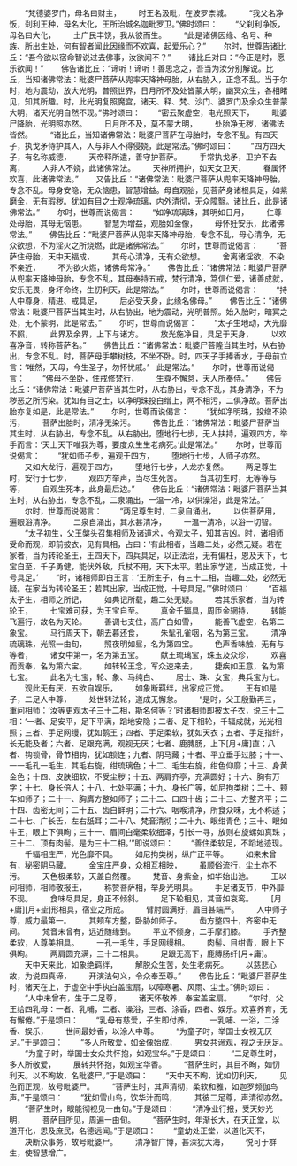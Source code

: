 <!-- { "loadSidebar": true } -->
　　“梵德婆罗门，母名曰财主，
　　时王名汲毗，在波罗柰城。
　　“我父名净饭，刹利王种，母名大化，王所治城名迦毗罗卫。”佛时颂曰：
　　“父刹利净饭，母名曰大化，
　　土广民丰饶，我从彼而生。
　　“此是诸佛因缘、名号、种族、所出生处，何有智者闻此因缘而不欢喜，起爱乐心？”
　　尔时，世尊告诸比丘：“吾今欲以宿命智说过去佛事，汝欲闻不？”
　　诸比丘对曰：“今正是时，愿乐欲闻！”
　　佛告诸比丘：“谛听！谛听！善思念之，吾当为汝分别解说。比丘，当知诸佛常法：毗婆尸菩萨从兜率天降神母胎，从右胁入，正念不乱。当于尔时，地为震动，放大光明，普照世界，日月所不及处皆蒙大明，幽冥众生，各相睹见，知其所趣。时，此光明复照魔宫，诸天、释、梵、沙门、婆罗门及余众生普蒙大明，诸天光明自然不现。”佛时颂曰：
　　“密云聚虚空，电光照天下，
　　毗婆尸降胎，光明照亦然。
　　日月所不及，莫不蒙大明，
　　处胎净无秽，诸佛法皆然。
　　“诸比丘，当知诸佛常法：毗婆尸菩萨在母胎时，专念不乱。有四天子，执戈矛侍护其人，人与非人不得侵娆，此是常法。”佛时颂曰：
　　“四方四天子，有名称威德，
　　天帝释所遣，善守护菩萨。
　　手常执戈矛，卫护不去离，
　　人非人不娆，此诸佛常法。
　　天神所拥护，如天女卫天，
　　眷属怀欢喜，此诸佛常法。”
　　又告比丘：“诸佛常法：毗婆尸菩萨从兜率天降神母胎，专念不乱。母身安隐，无众恼患，智慧增益。母自观胎，见菩萨身诸根具足，如紫磨金，无有瑕秽。犹如有目之士观净琉璃，内外清彻，无众障翳。诸比丘，此是诸佛常法。”
　　尔时，世尊而说偈言：
　　“如净琉璃珠，其明如日月，
　　仁尊处母胎，其母无恼患。
　　智慧为增益，观胎如金像，
　　母怀妊安乐，此诸佛常法。”
　　佛告比丘：“毗婆尸菩萨从兜率天降神母胎，专念不乱，母心清净，无众欲想，不为淫火之所烧燃，此是诸佛常法。”
　　尔时，世尊而说偈言：
　　“菩萨住母胎，天中天福成，
　　其母心清净，无有众欲想。
　　舍离诸淫欲，不染不亲近，
　　不为欲火燃，诸佛母常净。”
　　佛告比丘：“诸佛常法：毗婆尸菩萨从兜率天降神母胎，专念不乱，其母奉持五戒，梵行清净，笃信仁爱，诸善成就，安乐无畏，身坏命终，生忉利天，此是常法。”
　　尔时，世尊而说偈言：
　　“持人中尊身，精进、戒具足，
　　后必受天身，此缘名佛母。”
　　佛告比丘：“诸佛常法：毗婆尸菩萨当其生时，从右胁出，地为震动，光明普照。始入胎时，暗冥之处，无不蒙明，此是常法。”
　　尔时，世尊而说偈言：
　　“太子生地动，大光靡不照，
　　此界及余界，上下与诸方。
　　放光施净目，具足于天身，
　　以欢喜净音，转称菩萨名。”
　　佛告比丘：“诸佛常法：毗婆尸菩隆当其生时，从右胁出，专念不乱。时，菩萨母手攀树枝，不坐不卧。时，四天子手捧香水，于母前立言：‘唯然，天母，今生圣子，勿怀忧戚。’　此是常法。”
　　尔时，世尊而说偈言：
　　“佛母不坐卧，住戒修梵行，
　　生尊不懈怠，天人所奉侍。”
　　佛告比丘：“诸佛常法：毗婆尸菩萨当其生时，从右胁出，专念不乱，其身清净，不为秽恶之所污染。犹如有目之士，以净明珠投白缯上，两不相污，二俱净故。菩萨出胎亦复如是，此是常法。”
　　尔时，世尊而说偈言：
　　“犹如净明珠，投缯不染污，
　　菩萨出胎时，清净无染污。
　　佛告比丘：“诸佛常法：毗婆尸菩萨当其生时，从右胁出，专念不乱。从右胁出，堕地行七步，无人扶持，遍观四方，举手而言：‘天上天下唯我为尊，要度众生生老病死。’此是常法。”
　　尔时，世尊而说偈言：
　　“犹如师子步，遍观于四方，
　　堕地行七步，人师子亦然。
　　又如大龙行，遍观于四方，
　　堕地行七步，人龙亦复然。
　　两足尊生时，安行于七步，
　　观四方举声，当尽生死苦。
　　当其初生时，无等等与等，
　　自观生死本，此身最后边。”
　　佛告比丘：“诸佛常法：毗婆尸菩萨当其生时，从右胁出，专念不乱，二泉涌出，一温一冷，以供澡浴，此是常法。”
　　尔时，世尊而说偈言：
　　“两足尊生时，二泉自涌出，
　　以供菩萨用，遍眼浴清净。
　　二泉自涌出，其水甚清净，
　　一温一清冷，以浴一切智。
　　“太子初生，父王槃头召集相师及诸道术，令观太子，知其吉凶。时，诸相师受命而观，即前披衣，见有具相，占曰：‘有此相者，当趣二处，必然无疑。若在家者，当为转轮圣王，王四天下，四兵具足，以正法治，无有偏枉，恩及天下，七宝自至，千子勇健，能伏外敌，兵杖不用，天下太平。若出家学道，当成正觉，十号具足。’
　　“时，诸相师即白王言：‘王所生子，有三十二相，当趣二处，必然无疑。在家当为转轮圣王；若其出家，当成正觉，十号具足。’”佛时颂曰：
　　“百福太子生，相师之所记，
　　如典记所载，趣二处无疑。
　　若其乐家者，当为转轮王，
　　七宝难可获，为王宝自至。
　　真金千辐具，周匝金辋持，
　　转能飞遍行，故名为天轮。
　　善调七支住，高广白如雪，
　　能善飞虚空，名第二象宝。
　　马行周天下，朝去暮还食，
　　朱髦孔雀咽，名为第三宝。
　　清净琉璃珠，光照一由旬，
　　照夜明如昼，名为第四宝。
　　色声香味触，无有与等者，
　　诸女中第一，名为第五宝。
　　献王琉璃宝，珠玉及众珍，
　　欢喜而贡奉，名为第六宝。
　　如转轮王念，军众速来去，
　　捷疾如王意，名为第七宝。
　　此名为七宝，轮、象、马纯白、
　　居士、珠、女宝，典兵宝为七。
　　观此无有厌，五欲自娱乐，
　　如象断羁绊，出家成正觉。
　　王有如是子，二足人中尊，
　　处世转法轮，道成无懈怠。
　　“是时，父王殷勤再三，重问相师：‘汝等更观太子三十二相，斯名何等？’时诸相师即披太子衣，说三十二相：‘一者、足安平，足下平满，蹈地安隐；二者、足下相轮，千辐成就，光光相照；三者、手足网缦，犹如鹅王；四者、手足柔软，犹如天衣；五者、手足指纤，长无能及者；六者、足跟充满，观视无厌；七者、鹿膞肠，上下[月+庸]直；八者、钩锁骨，骨节相钩，犹如锁连；九者、阴马藏；十者、平立垂手过膝；十一、一一毛孔一毛生，其毛右旋，绀琉璃色；十二、毛生右旋，绀色仰靡；十三、身黄金色；十四、皮肤细软，不受尘秽；十五、两肩齐亭，充满圆好；十六、胸有万字；十七、身长倍人；十八、七处平满；十九、身长广等，如尼拘类树；二十、颊车如师子；二十一、胸膺方整如师子；二十二、口四十齿；二十三、方整齐平；二十四、齿密无间；二十五、齿白鲜明；二十六、咽喉清净，所食众味，无不称适；二十七、广长舌，左右舐耳；二十八、梵音清彻；二十九、眼绀青色；三十、眼如牛王，眼上下俱眴；三十一、眉间白毫柔软细泽，引长一寻，放则右旋螺如真珠；三十二、顶有肉髻。是为三十二相。’”即说颂曰：
　　“善住柔软足，不蹈地迹现。
　　千辐相庄严，光色靡不具。
　　如尼拘类树，纵广正平等。
　　如来未曾有，秘密阴马藏。
　　金宝庄严身，众相互相映，
　　虽顺俗流行，尘土亦不污。
　　天色极柔软，天盖自然覆。
　　梵音、身紫金，如华始出池。
　　王以问相师，相师敬报王，
　　称赞菩萨相，举身光明具。
　　手足诸支节，中外靡不现。
　　食味尽具足，身正不倾斜。
　　足下轮相见，其音如哀鸾。
　　[月+庸][月+坒]形相具，宿业之所成。
　　臂肘圆满好，眉目甚端严。
　　人中师子尊，威力最第一。
　　其颊车方整，卧胁如师子。
　　齿方整四十，齐密中无间。
　　梵音未曾有，远近随缘到。
　　平立不倾身，二手摩扪膝。
　　手齐整柔软，人尊美相具。
　　一孔一毛生，手足网缦相。
　　肉髻、目绀青，眼上下俱眴。
　　两肩圆充满，三十二相具。
　　足跟无高下，鹿膞肠纤[月+庸]。
　　天中天来此，如象绝羁绊，
　　解脱众生苦，处生老病死。
　　以慈悲心故，为说四真谛，
　　开演法句义，令众奉至尊。”
　　佛告比丘：“毗婆尸菩萨生时，诸天在上，于虚空中手执白盖宝扇，以障寒暑、风雨、尘土。”佛时颂曰：
　　“人中未曾有，生于二足尊，
　　诸天怀敬养，奉宝盖宝扇。
　　“尔时，父王给四乳母：一者、乳哺，二者、澡浴，三者、涂香，四者、娱乐。欢喜养育，无有懈倦。”于是颂曰：
　　“乳母有慈爱，子生即付养，
　　一乳哺、一浴，二涂香、娱乐，
　　世间最妙香，以涂人中尊。
　　“为童子时，举国士女视无厌足。”于是颂曰：
　　“多人所敬爱，如金像始成，
　　男女共谛观，视之无厌足。
　　“为童子时，举国士女众共怀抱，如观宝华。”于是颂曰：
　　“二足尊生时，多人所敬爱，
　　展转共怀抱，如观宝华香。
　　“菩萨生时，其目不眴，如忉利天。以不眴故，名毗婆尸。”于是颂曰：
　　“天中天不眴，犹如忉利天，
　　见色而正观，故号毗婆尸。
　　“菩萨生时，其声清彻，柔软和雅，如迦罗频伽鸟声。”于是颂曰：
　　“犹如雪山鸟，饮华汁而鸣，
　　其彼二足尊，声清彻亦然。
　　“菩萨生时，眼能彻视见一由旬。”于是颂曰：
　　“清净业行报，受天妙光明，
　　菩萨目所见，周遍一由旬。
　　“菩萨生时，年渐长大，在天正堂，以道开化，恩及庶民，名德远闻。”于是颂曰：
　　“童幼处正堂，以道化天不，
　　决断众事务，故号毗婆尸。
　　清净智广博，甚深犹大海，
　　悦可于群生，使智慧增广。
